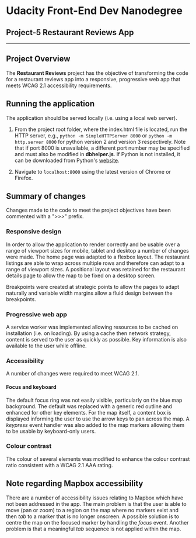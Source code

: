 # Udacity Front-End Dev Nanodegree
## Project-5 Restaurant Reviews App
---
## Project Overview

The **Restaurant Reviews** project has the objective of transforming the code for a restaurant reviews app into a responsive, progressive web app that meets WCAG 2.1 accessibility requirements.

## Running the application

The application should be served locally (i.e. using a local web server).

1. From the project root folder, where the index.html file is located, run the HTTP server, e.g.,
`python -m SimpleHTTPServer 8000` or `python -m http.server 8000` for python version 2 and version 3 respectively.
Note that if port 8000 is unavailable, a different port number may be specified and must also be modified in **dbhelper.js**. If Python is not installed, it can be downloaded from Python's [website](https://www.python.org/).

2. Navigate to `localhost:8000` using the latest version of Chrome or Firefox.

## Summary of changes

Changes made to the code to meet the project objectives have been commented with a "_>>>_" prefix.

### Responsive design

In order to allow the application to render correctly and be usable over a range of viewport sizes for mobile, tablet and desktop a number of changes were made. The home page was adapted to a flexbox layout. The restaurant listings are able to wrap across multiple rows and therefore can adapt to a range of viewport sizes. A positional layout was retained for the restaurant details page to allow the map to be fixed on a desktop screen.

Breakpoints were created at strategic points to allow the pages to adapt naturally and variable width margins allow a fluid design between the breakpoints.

### Progressive web app  

A service worker was implemented allowing resources to be cached on installation (i.e. on loading). By using a cache then network strategy, content is served to the user as quickly as possible. Key information is also available to the user while offline.

### Accessibility

A number of changes were required to meet WCAG 2.1.

#### Focus and keyboard

The default focus ring was not easily visible, particularly on the blue map background. The default was replaced with a generic red outline and enhanced for other key elements. For the map itself, a content box is displayed informing the user to use the arrow keys to pan across the map. A _keypress_ event handler was also added to the map markers allowing them to be usable by keyboard-only users.

### Colour contrast

The colour of several elements was modified to enhance the colour contrast ratio consistent with a WCAG 2.1 AAA rating.

## Note regarding Mapbox accessibility

There are a number of accessibility issues relating to Mapbox which have not been addressed in the app. The main problem is that the user is able to move (pan or zoom) to a region on the map where no markers exist and then _tab_ to a marker that is no longer onscreen. A possible solution is to centre the map on the focused marker by handling the _focus_ event.
Another problem is that a meaningful _tab_ sequence is not applied within the map.
